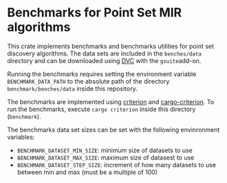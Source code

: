 # Benchmarks for Point Set MIR algorithms

This crate implements benchmarks and benchmarks utilities for point set discovery algorithms. The data sets are included
in the `benches/data` directory and can be downloaded using [DVC](https://dvc.org) with the
`gsuite`add-on.

Running the benchmarks requires setting the environment variable `BENCHMARK_DATA_PATH` to the absolute path of the
directory `benchmark/benches/data` inside this repository.

The benchmarks are implemented using [criterion](https://github.com/bheisler/criterion.rs)
and [cargo-criterion](https://github.com/bheisler/cargo-criterion). To run the benchmarks, execute `cargo criterion`
inside this directory (`benchmark`).

The benchmarks data set sizes can be set with the following envinronment variables:

- `BENCHMARK_DATASET_MIN_SIZE`: minimum size of datasets to use
- `BENCHMARK_DATASET_MAX_SIZE`: maximum size of datasest to use
- `BENCHMARK_DATASET_STEP_SIZE`: increment of how many datasets to use between min and max (must be a multiple of 100)

